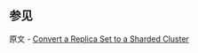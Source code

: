 ## 参见

原文 - [Convert a Replica Set to a Sharded Cluster]( https://docs.mongodb.com/manual/tutorial/convert-replica-set-to-replicated-shard-cluster/ )

